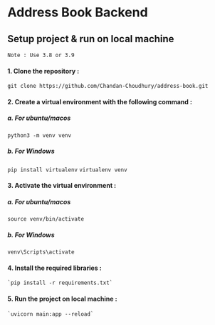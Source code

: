 # Address Book Backend

## Setup project & run on local machine

`Note : Use 3.8 or 3.9`

#### 1. Clone the repository :

`git clone https://github.com/Chandan-Choudhury/address-book.git`

#### 2. Create a virtual environment with the following command :

##### a. For ubuntu/macos

`python3 -m venv venv`

##### b. For Windows

`pip install virtualenv`
`virtualenv venv`

#### 3. Activate the virtual environment :

##### a. For ubuntu/macos

`source venv/bin/activate`

##### b. For Windows

`venv\Scripts\activate`

#### 4. Install the required libraries :

    `pip install -r requirements.txt`

#### 5. Run the project on local machine :

    `uvicorn main:app --reload`
